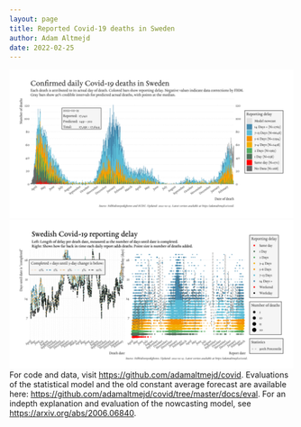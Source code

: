 ```yaml
---
layout: page
title: Reported Covid-19 deaths in Sweden
author: Adam Altmejd
date: 2022-02-25
---
```


![Graph of Swedish Covid-19 deaths with reporting delay.](deaths_lag_sweden_2022-02-25.png "Swedish Covid-19 deaths.")
![Graph of Swedish Covid-19 reporting delay in daily deaths.](lag_trend_sweden_2022-02-25.png "Trend in Swedish Covid-19 mortality reporting delay.")
For code and data, visit <https://github.com/adamaltmejd/covid>.
Evaluations of the statistical model and the old constant average forecast are available here: <https://github.com/adamaltmejd/covid/tree/master/docs/eval>.
For an indepth explanation and evaluation of the nowcasting model, see <https://arxiv.org/abs/2006.06840>.
